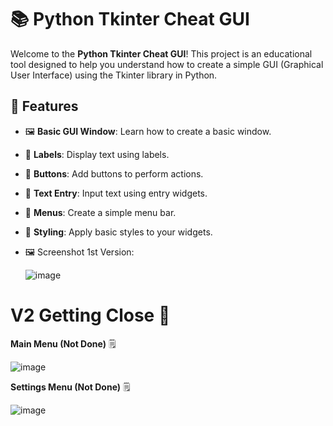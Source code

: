 # 📚 Python Tkinter Cheat GUI

Welcome to the **Python Tkinter Cheat GUI**! This project is an educational tool designed to help you understand how to create a simple GUI (Graphical User Interface) using the Tkinter library in Python.

## 🚀 Features

- 🖼️ **Basic GUI Window**: Learn how to create a basic window.
- 📜 **Labels**: Display text using labels.
- 🔘 **Buttons**: Add buttons to perform actions.
- 📝 **Text Entry**: Input text using entry widgets.
- 📑 **Menus**: Create a simple menu bar.
- 🎨 **Styling**: Apply basic styles to your widgets.
- 🖼️ Screenshot 1st Version:
  
  ![image](https://github.com/Mike4947/Cheat/assets/172211676/de61aae2-e68b-4482-b6ba-ea062f8ad7e4)




# V2 Getting Close 👀

**Main Menu (Not Done)** 🗒️


 ![image](https://github.com/Mike4947/Cheat/assets/172211676/be462267-e638-4b14-b878-1fb34192d23e)
 
**Settings Menu (Not Done)** 🗒️ 


 ![image](https://github.com/Mike4947/Cheat/assets/172211676/34955176-eb03-45cb-b125-f7a5cf983424)
